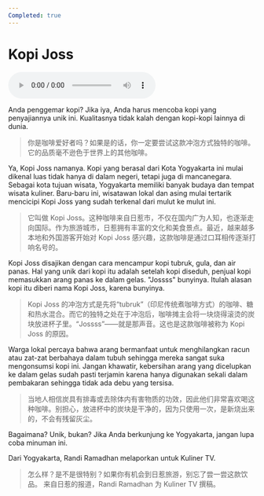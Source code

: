 ```yaml
---
Completed: true
---
```


# Kopi Joss

![U7T1 - Kopi Joss](audio/U7T1%20-%20Kopi%20Joss.m4a)

Anda penggemar kopi? Jika iya, Anda harus mencoba kopi yang penyajiannya unik ini. Kualitasnya tidak kalah dengan kopi-kopi lainnya di dunia.

> 你是咖啡爱好者吗？如果是的话，你一定要尝试这款冲泡方式独特的咖啡。它的品质毫不逊色于世界上的其他咖啡。

Ya, Kopi Joss namanya. Kopi yang berasal dari Kota Yogyakarta ini mulai dikenal luas tidak hanya di dalam negeri, tetapi juga di mancanegara. Sebagai kota tujuan wisata, Yogyakarta memiliki banyak budaya dan tempat wisata kuliner. Baru-baru ini, wisatawan lokal dan asing mulai tertarik mencicipi Kopi Joss yang sudah terkenal dari mulut ke mulut ini.

> 它叫做 Kopi Joss。这种咖啡来自日惹市，不仅在国内广为人知，也逐渐走向国际。作为旅游城市，日惹拥有丰富的文化和美食景点。最近，越来越多本地和外国游客开始对 Kopi Joss 感兴趣，这款咖啡是通过口耳相传逐渐打响名号的。

Kopi Joss disajikan dengan cara mencampur kopi tubruk, gula, dan air panas. Hal yang unik dari kopi itu adalah setelah kopi diseduh, penjual kopi memasukkan arang panas ke dalam gelas. "Jossss" bunyinya. Itulah alasan kopi itu diberi nama Kopi Joss, karena bunyinya.

> Kopi Joss 的冲泡方式是先将“tubruk”（印尼传统煮咖啡方式）的咖啡、糖和热水混合。而它的独特之处在于冲泡后，咖啡摊主会将一块烧得滚烫的炭块放进杯子里。“Jossss”——就是那声音。这也是这款咖啡被称为 Kopi Joss 的原因。

Warga lokal percaya bahwa arang bermanfaat untuk menghilangkan racun atau zat-zat berbahaya dalam tubuh sehingga mereka sangat suka mengonsumsi kopi ini. Jangan khawatir, kebersihan arang yang dicelupkan ke dalam gelas sudah pasti terjamin karena hanya digunakan sekali dalam pembakaran sehingga tidak ada debu yang tersisa.

> 当地人相信炭具有排毒或去除体内有害物质的功效，因此他们非常喜欢喝这种咖啡。别担心，放进杯中的炭块是干净的，因为只使用一次，是新烧出来的，不会有残留灰尘。

Bagaimana? Unik, bukan? Jika Anda berkunjung ke Yogyakarta, jangan lupa coba minuman ini.

Dari Yogyakarta, Randi Ramadhan melaporkan untuk Kuliner TV.

> 怎么样？是不是很特别？如果你有机会到日惹旅游，别忘了尝一尝这款饮品。
> 来自日惹的报道，Randi Ramadhan 为 Kuliner TV 撰稿。
